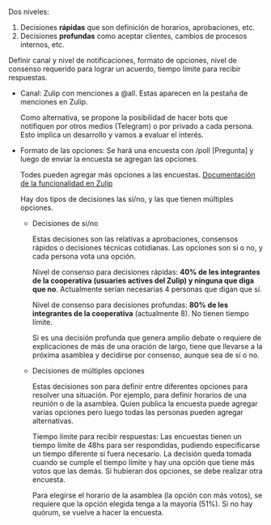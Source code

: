 Dos niveles: 

1.  Decisiones **rápidas** que son definición de horarios, aprobaciones, etc.
2.  Decisiones **profundas** como aceptar clientes, cambios de procesos internos, etc.

Definir canal y nivel de notificaciones, formato de opciones, nivel de consenso requerido para lograr un acuerdo, tiempo límite para recibir respuestas.

-   Canal: Zulip con menciones a @all. Estas aparecen en la pestaña de menciones en Zulip.
     
    Como alternativa, se propone la posibilidad de hacer bots que notifiquen por otros medios (Telegram) o por privado a cada persona. Esto implica un desarrollo y vamos a evaluar el interés.
    
-   Formato de las opciones: Se hará una encuesta con /poll [Pregunta] y luego de enviar la encuesta se agregan las opciones.  
    
    Todes pueden agregar más opciones a las encuestas. [Documentación de la funcionalidad en Zulip](https://zulip.com/help/create-a-poll)
    
    Hay dos tipos de decisiones las si/no, y las que tienen múltiples opciones. 
    
    -   Decisiones de si/no
        
        Estas decisiones son las relativas a aprobaciones, consensos rápidos o decisiones técnicas cotidianas. Las opciones son si o no, y cada persona vota una opción.
        
        Nivel de consenso para decisiones rápidas: **40% de les integrantes de la cooperativa (usuaries actives del Zulip) y ninguna que diga que no**. Actualmente serían necesarias 4 personas que digan que sí.
        
        Nivel de consenso para decisiones profundas: **80% de les integrantes de la cooperativa** (actualmente 8). No tienen tiempo límite.
        
        Si es una decisión profunda que genera amplio debate o requiere de explicaciones de más de una oración de largo, tiene que llevarse a la próxima asamblea y decidirse por consenso, aunque sea de sí o no.
 
    -   Decisiones de múltiples opciones
        
        Estas decisiones son para definir entre diferentes opciones para resolver una situación. Por ejemplo, para definir horarios de una reunión o de la asamblea. Quien publica la encuesta puede agregar varias opciones pero luego todas las personas pueden agregar alternativas.
        
        Tiempo límite para recibir respuestas: Las encuestas tienen un tiempo límite de 48hs para ser respondidas, pudiendo especificarse un tiempo diferente si fuera necesario. La decisión queda tomada cuando se cumple el tiempo límite y hay una opción que tiene más votos que las demás. Si hubieran dos opciones, se debe realizar otra encuesta.
        
        Para elegirse el horario de la asamblea (la opción con más votos), se requiere que la opción elegida tenga a la mayoría (51%). Si no hay quórum, se vuelve a hacer la encuesta.
